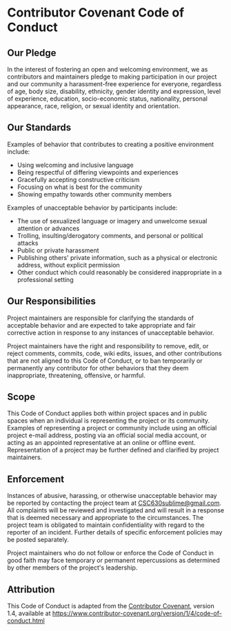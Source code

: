 # Contributor Covenant Code of Conduct

## Our Pledge

In the interest of fostering an open and welcoming environment, we as
contributors and maintainers pledge to making participation in our project and
our community a harassment-free experience for everyone, regardless of age, body
size, disability, ethnicity, gender identity and expression, level of experience,
education, socio-economic status, nationality, personal appearance, race,
religion, or sexual identity and orientation.

## Our Standards

Examples of behavior that contributes to creating a positive environment
include:

* Using welcoming and inclusive language
* Being respectful of differing viewpoints and experiences
* Gracefully accepting constructive criticism
* Focusing on what is best for the community
* Showing empathy towards other community members

Examples of unacceptable behavior by participants include:

* The use of sexualized language or imagery and unwelcome sexual attention or
  advances
* Trolling, insulting/derogatory comments, and personal or political attacks
* Public or private harassment
* Publishing others' private information, such as a physical or electronic
  address, without explicit permission
* Other conduct which could reasonably be considered inappropriate in a
  professional setting

## Our Responsibilities

Project maintainers are responsible for clarifying the standards of acceptable
behavior and are expected to take appropriate and fair corrective action in
response to any instances of unacceptable behavior.

Project maintainers have the right and responsibility to remove, edit, or
reject comments, commits, code, wiki edits, issues, and other contributions
that are not aligned to this Code of Conduct, or to ban temporarily or
permanently any contributor for other behaviors that they deem inappropriate,
threatening, offensive, or harmful.

## Scope

This Code of Conduct applies both within project spaces and in public spaces
when an individual is representing the project or its community. Examples of
representing a project or community include using an official project e-mail
address, posting via an official social media account, or acting as an appointed
representative at an online or offline event. Representation of a project may be
further defined and clarified by project maintainers.

## Enforcement

Instances of abusive, harassing, or otherwise unacceptable behavior may be
reported by contacting the project team at CSC630sublime@gmail.com. All
complaints will be reviewed and investigated and will result in a response that
is deemed necessary and appropriate to the circumstances. The project team is
obligated to maintain confidentiality with regard to the reporter of an incident.
Further details of specific enforcement policies may be posted separately.

Project maintainers who do not follow or enforce the Code of Conduct in good
faith may face temporary or permanent repercussions as determined by other
members of the project's leadership.

## Attribution

This Code of Conduct is adapted from the [Contributor Covenant][homepage], version 1.4,
available at https://www.contributor-covenant.org/version/1/4/code-of-conduct.html

[homepage]: https://www.contributor-covenant.org
